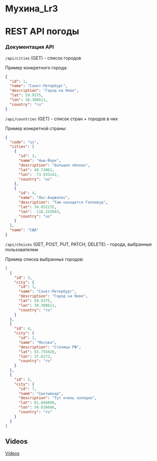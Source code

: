 # Мухина_Lr3
# REST API погоды



### Документация API
`/api/cities` (GET) - список городов

Пример конкретного города:
```json
{
  "id": 1,
  "name": "Санкт-Петербург",
  "description": "Город на Неве",
  "lat": 59.9375,
  "lon": 30.308611,
  "country": "ru"
}
```
`/api/countries` (GET) - список стран + городов в них

Пример конкретной страны:
```json
{
  "code": "us",
  "cities": [
    {
      "id": 3,
      "name": "Нью-Йорк",
      "description": "Большое яблоко",
      "lat": 40.73061,
      "lon": -73.935242,
      "country": "us"
    },
    {
      "id": 4,
      "name": "Лос-Анджелес",
      "description": "Там находится Голливуд",
      "lat": 34.052235,
      "lon": -118.243683,
      "country": "us"
    }
  ],
  "name": "США"
}
```

`/api/choices` (GET, POST, PUT, PATCH, DELETE) - города, выбранные пользователем

Пример списка выбранных городов:
```json
[
  {
    "id": 3,
    "city": {
      "id": 1,
      "name": "Санкт-Петербург",
      "description": "Город на Неве",
      "lat": 59.9375,
      "lon": 30.308611,
      "country": "ru"
    }
  },
  {
    "id": 4,
    "city": {
      "id": 2,
      "name": "Москва",
      "description": "Столица РФ",
      "lat": 55.755826,
      "lon": 37.6173,
      "country": "ru"
    }
  },
  {
    "id": 5,
    "city": {
      "id": 7,
      "name": "Сыктывкар",
      "description": "Тут очень холодно",
      "lat": 61.666668,
      "lon": 50.816666,
      "country": "ru"
    }
  }
]
```

## Videos

[Videos](https://drive.google.com/drive/folders/1jAS5c_T15Ac0HnWsUDuKHo8e8bArSbRT?usp=sharing)